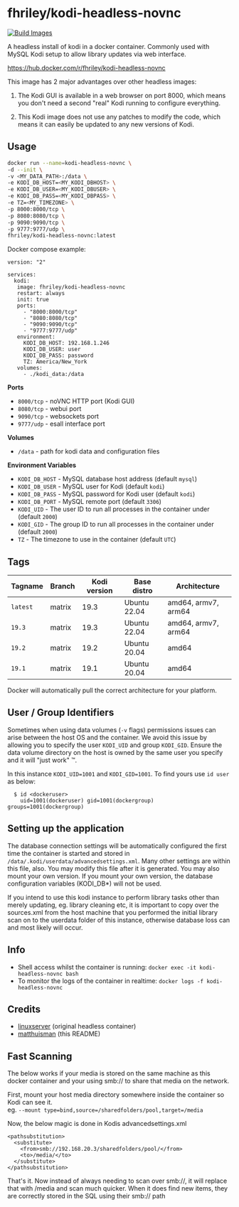 # fhriley/kodi-headless-novnc

[![Build Images](https://github.com/fhriley/kodi-headless-novnc/actions/workflows/actions.yml/badge.svg)](https://github.com/fhriley/kodi-headless-novnc/actions/workflows/actions.yml)

A headless install of kodi in a docker container.
Commonly used with MySQL Kodi setup to allow library updates via web interface.

https://hub.docker.com/r/fhriley/kodi-headless-novnc

This image has 2 major advantages over other headless images:

1. The Kodi GUI is available in a web browser on port 8000, which means you don't need a
second "real" Kodi running to configure everything.

2. This Kodi image does not use any patches to modify the code, which means it can easily
be updated to any new versions of Kodi.

## Usage

```bash
docker run --name=kodi-headless-novnc \
-d --init \
-v <MY_DATA_PATH>:/data \
-e KODI_DB_HOST=<MY_KODI_DBHOST> \
-e KODI_DB_USER=<MY_KODI_DBUSER> \
-e KODI_DB_PASS=<MY_KODI_DBPASS> \
-e TZ=<MY_TIMEZONE> \
-p 8000:8000/tcp \
-p 8080:8080/tcp \
-p 9090:9090/tcp \
-p 9777:9777/udp \
fhriley/kodi-headless-novnc:latest
```

Docker compose example:

```
version: "2"

services:
  kodi:
   image: fhriley/kodi-headless-novnc
   restart: always
   init: true
   ports:
     - "8000:8000/tcp"
     - "8080:8080/tcp"
     - "9090:9090/tcp"
     - "9777:9777/udp"
   environment:
     KODI_DB_HOST: 192.168.1.246
     KODI_DB_USER: user
     KODI_DB_PASS: password
     TZ: America/New_York
   volumes:
     - ./kodi_data:/data
```

**Ports**

* `8000/tcp` - noVNC HTTP port (Kodi GUI)
* `8080/tcp` - webui port
* `9090/tcp` - websockets port
* `9777/udp` - esall interface port

**Volumes**

* `/data` - path for kodi data and configuration files

**Environment Variables**

* `KODI_DB_HOST` - MySQL database host address (default `mysql`)
* `KODI_DB_USER` - MySQL user for Kodi (default `kodi`)
* `KODI_DB_PASS` - MySQL password for Kodi user (default `kodi`)
* `KODI_DB_PORT` - MySQL remote port (default `3306`)
* `KODI_UID` - The user ID to run all processes in the container under (default `2000`)
* `KODI_GID` - The group ID to run all processes in the container under (default `2000`)
* `TZ` - The timezone to use in the container (default `UTC`)

## Tags

| Tagname  | Branch  | Kodi version  | Base distro   | Architecture         |
|----------|---------|---------------|---------------|----------------------|
| `latest` | matrix  | 19.3          | Ubuntu 22.04  | amd64, armv7, arm64  |
| `19.3`   | matrix  | 19.3          | Ubuntu 22.04  | amd64, armv7, arm64  |
| `19.2`   | matrix  | 19.2          | Ubuntu 20.04  | amd64                |
| `19.1`   | matrix  | 19.1          | Ubuntu 20.04  | amd64                |

Docker will automatically pull the correct architecture for your platform.

## User / Group Identifiers

Sometimes when using data volumes (`-v` flags) permissions issues can arise between the
host OS and the container. We avoid this issue by allowing you to specify the user `KODI_UID`
and group `KODI_GID`. Ensure the data volume directory on the host is owned by the same user
you specify and it will "just work" ™.

In this instance `KODI_UID=1001` and `KODI_GID=1001`. To find yours use `id user` as below:

```
  $ id <dockeruser>
    uid=1001(dockeruser) gid=1001(dockergroup) groups=1001(dockergroup)
```

## Setting up the application

The database connection settings will be automatically configured the first time the container is
started and stored in `/data/.kodi/userdata/advancedsettings.xml`.
Many other settings are within this file, also. You may modify this file after it is generated.
You may also mount your own version. If you mount your own version, the database configuration variables (KODI_DB*)
will not be used.

If you intend to use this kodi instance to perform library tasks other than merely updating, eg.
library cleaning etc, it is important to copy over the sources.xml from the host machine that
you performed the initial library scan on to the userdata folder of this instance, otherwise
database loss can and most likely will occur.

## Info

* Shell access whilst the container is running: `docker exec -it kodi-headless-novnc bash`
* To monitor the logs of the container in realtime: `docker logs -f kodi-headless-novnc`

## Credits

+ [linuxserver](https://github.com/linuxserver/docker-kodi-headless/) (original headless container)
+ [matthuisman](https://github.com/matthuisman/docker-kodi-headless/) (this README)

## Fast Scanning

The below works if your media is stored on the same machine as this docker container and your using smb:// to share that media on the network.

First, mount your host media directory somewhere inside the container so Kodi can see it.  
eg. ```--mount type=bind,source=/sharedfolders/pool,target=/media```

Now, the below magic is done in Kodis advancedsettings.xml
```
<pathsubstitution>
  <substitute>
    <from>smb://192.168.20.3/sharedfolders/pool/</from>
    <to>/media/</to>
  </substitute>
</pathsubstitution>
```

That's it. 
Now instead of always needing to scan over smb://, it will replace that with /media and scan much quicker.
When it does find new items, they are correctly stored in the SQL using their smb:// path
